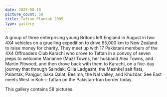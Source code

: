 ```yaml
---
date: 2025-08-18
picture_count: 58
title: Taftan Plantak 2005
type: gallery
---
```


A group of three enterprising young Britons left England in August in two 4X4 vehicles on a gruelling expedition to drive 65,000 km to New Zealand to raise money for charity. They meet up with 17 Pakistani members of the 4X4 Offroaders Club Karachi who drove to Taftan in a convoy of seven jeeps to welcome Marianne (Maz) Towns, her husband Alex Towns, and Martin Pitwood, and then drove back with them to Karachi, on a five-day journey that through Saindak, Qilla Ladgasht, the Mashkel salt flats, Palantak, Panjgur, Saka Qalat, Besima, the Nal valley, and Khuzdar.
See East meets West in Koh-i-Taftan on the Pakistan-Iran border today.

This gallery contains 58 pictures.